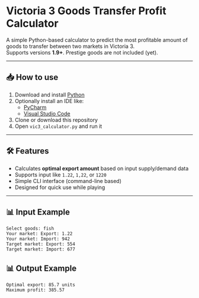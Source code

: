 # Victoria 3 Goods Transfer Profit Calculator

A simple Python-based calculator to predict the most profitable amount of goods to transfer between two markets in Victoria 3.  
Supports versions **1.9+**. Prestige goods are not included (yet).

---

## 📥 How to use

1. Download and install [Python](https://www.python.org/downloads/)
2. Optionally install an IDE like:
   - [PyCharm](https://www.jetbrains.com/pycharm/download/?section=windows)
   - [Visual Studio Code](https://code.visualstudio.com/download)
3. Clone or download this repository
4. Open `vic3_calculator.py` and run it

---

## 🛠️ Features

- Calculates **optimal export amount** based on input supply/demand data
- Supports input like `1.22`, `1,22`, or `1220`
- Simple CLI interface (command-line based)
- Designed for quick use while playing

---

## 📊 Input Example

```plaintext
Select goods: fish
Your market: Export: 1.22
Your market: Import: 942
Target market: Export: 554
Target market: Import: 677

```
## 📊 Output Example

```plaintext
Optimal export: 85.7 units
Maximum profit: 385.57
